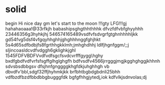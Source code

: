 # solid
begin
Hi
nice day
gm
let's start
to the moon !!!gty
LFG!!!gj
hahahaoaaa!@33rfkjh
babashipsghgthhthhhk
dfvzfdfvbfghyyhhh
23446356g3hyhkjhj
546574165489vsdfvfsdvgrfgtghnhhhhljkk
gd54fvg5dsf4vfgqyhhghhjghghhhnggfghjhkt
5s4d65sdfbdbjfs8fgrthhgkklmh;jmhghdhhj
ldlfjhgnfggm/;;j
sljincoasldcvdfvdggh6gklighkjghl
1545FDFVBDFVvdfvdfsgcfsvdcvrfffgygg\hghy
bxdfgbdfvdfvrfsfsgffglhglghgfh
bdfvsdfv4566jrrgggjmgjkgghghggjkhhnh
sdvsbsdbbgsv dfsjhnfgnggggkhgfdkjuhghhgh
vb dbvdfv'bbl,sdgf32ffjhyhmkjkk
brfbhtbgbdgbdnli25bhh
vdfbzdfbzdfbbdbbgbugggfdk
bgfgfhhgjytedj,iok
kdfvlkjsdnvolas;dj
